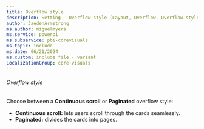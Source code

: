 ```yaml
---
title: Overflow style
description: Setting - Overflow style (Layout, Overflow, Overflow style)
author: JaedenArmstrong
ms.author: miguelmyers
ms.service: powerbi
ms.subservice: pbi-corevisuals
ms.topic: include
ms.date: 06/21/2024
ms.custom: include file - variant
LocalizationGroup: core-visuals
---
```

###### Overflow style

Choose between a **Continuous scroll** or **Paginated** overflow style:
- **Continuous scroll:** lets users scroll through the cards seamlessly.
- **Paginated:** divides the cards into pages.
